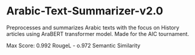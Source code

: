# Arabic-Text-Summarizer-v2.0
Preprocesses and summarizes Arabic texts with the focus on History articles using AraBERT transformer model. Made for the AIC tournament. 

Max Score:
0.992 RougeL - o.972 Semantic Similarity
